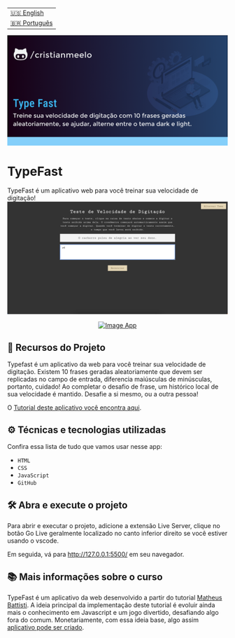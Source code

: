<table align="right">
  <tr>
    <td>
      <a href="README-en.md">🇺🇸 English</a>
    </td>
  </tr>
  <tr>
    <td>
      <a href="README.md">🇧🇷 Português</a>
    </td>
  </tr>
</table>

![TypeFast](https://github.com/cristianmeelo/js-app-type-fast/blob/main/thumbnail.png#vitrinedev)

# TypeFast

TypeFast é um aplicativo web para você treinar sua velocidade de digitação! <img src="screencapture.png" alt="Imagem do TypeFast">

<div align="center">
<a href="https://js-app-type-fast-p67q-hf9mygfm4-cristianmeelo.vercel.app/">
  <img src="https://img.shields.io/badge/-confira%20aqui-lightgrey" alt="Image App" >
</a>
</div>

## 🔨 Recursos do Projeto

Typefast é um aplicativo da web para você treinar sua velocidade de digitação. Existem 10 frases geradas aleatoriamente que devem ser replicadas no campo de entrada, diferencia maiúsculas de minúsculas, portanto, cuidado! Ao completar o desafio de frase, um histórico local de sua velocidade é mantido. Desafie a si mesmo, ou a outra pessoa!

O [Tutorial deste aplicativo você encontra aqui](https://www.youtube.com/watch?v=MOsJdRmQoko&ab_channel=MatheusBattisti-HoradeCodar).

## ⚙️ Técnicas e tecnologias utilizadas

Confira essa lista de tudo que vamos usar nesse app:

- `HTML`
- `CSS`
- `JavaScript`
- `GitHub`

## 🛠️ Abra e execute o projeto

Para abrir e executar o projeto, adicione a extensão Live Server, clique no botão Go Live geralmente localizado no canto inferior direito se você estiver usando o vscode.

Em seguida, vá para http://127.0.0.1:5500/ em seu navegador.

## 📚 Mais informações sobre o curso

TypeFast é um aplicativo da web desenvolvido a partir do tutorial [Matheus Battisti](https://www.youtube.com/@MatheusBattisti). A ideia principal da implementação deste tutorial é evoluir ainda mais o conhecimento em Javascript e um jogo divertido, desafiando algo fora do comum. Monetariamente, com essa ideia base, algo assim [aplicativo pode ser criado](https://www.ratatype.com.br/).
